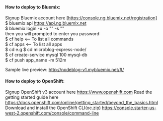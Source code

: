 #### How to deploy to Bluemix:   
Signup Bluemix account here [https://console.ng.bluemix.net/registration]   
$ bluemix api https://api.ng.bluemix.net   
$ bluemix login -u <IBM ID or email> -o "<ORG>" -s "<SPACE>"   
  then you will prompted to enter you password   
$ cf help <-- To list all commands   
$ cf apps <-- To list all apps   
$ cd <APP DIR> e.g $ cd microblog-express-node/    
$ cf create-service mysql 100 mysql-db    
$ cf push app_name -m 512m   

Sample live preview: http://nodeblog-v1.mybluemix.net/#/   

#### How to deploy to OpenShift:   
Signup OpenShift v3 account here https://www.openshift.com
Read the getting started guide here https://docs.openshift.com/online/getting_started/beyond_the_basics.html
Download and install the OpenShift CLI(oc.zip) https://console.starter-us-west-2.openshift.com/console/command-line
